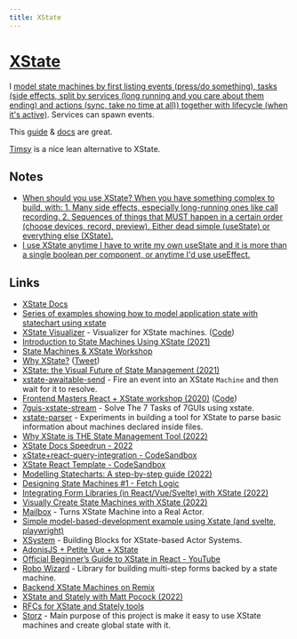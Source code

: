 ```yaml
---
title: XState
---
```


# [XState](https://xstate.js.org/)

I [model state machines by first listing events (press/do something), tasks (side effects, split by services (long running and you care about them ending) and actions (sync, take no time at all)) together with lifecycle (when it's active)](https://www.youtube.com/watch?v=wykDyFwr8Lk). Services can spawn events.

This [guide](https://www.youtube.com/playlist?list=PLvWgkXBB3dd4ocSi17y1JmMmz7S5cV8vI) & [docs](https://xstate.js.org/docs/guides/start.html) are great.

[Timsy](https://github.com/christianalfoni/timsy) is a nice lean alternative to XState.

## Notes

- [When should you use XState? When you have something complex to build, with: 1. Many side effects, especially long-running ones like call recording. 2. Sequences of things that MUST happen in a certain order (choose devices, record, preview). Either dead simple (useState) or everything else (XState).](https://twitter.com/mpocock1/status/1451486390911373314)
- [I use XState anytime I have to write my own useState and it is more than a single boolean per component, or anytime I'd use useEffect.](https://twitter.com/triangulo_dev/status/1451533181329547304)

## Links

- [XState Docs](https://xstate.js.org/docs/)
- [Series of examples showing how to model application state with statechart using xstate](https://github.com/coodoo/xstate-examples)
- [XState Visualizer](https://stately.ai/viz) - Visualizer for XState machines. ([Code](https://github.com/statelyai/xstate-viz))
- [Introduction to State Machines Using XState (2021)](https://egghead.io/courses/introduction-to-state-machines-using-xstate)
- [State Machines & XState Workshop](https://github.com/davidkpiano/frontend-masters-xstate-v2)
- [Why XState?](https://kentcdodds.com/calls/01/29/why-x-state) ([Tweet](https://twitter.com/mpocock1/status/1451486390911373314))
- [XState: the Visual Future of State Management (2021)](https://www.youtube.com/watch?v=4Mue0Qr_apE)
- [xstate-awaitable-send](https://github.com/sebinsua/xstate-awaitable-send) - Fire an event into an XState `Machine` and then wait for it to resolve.
- [Frontend Masters React + XState workshop (2020)](https://frontendmasters.com/workshops/xstate-react/) ([Code](https://github.com/davidkpiano/frontend-masters-react-workshop))
- [7guis-xstate-stream](https://github.com/with-heart/7guis-xstate-stream) - Solve The 7 Tasks of 7GUIs using xstate.
- [xstate-parser](https://github.com/statelyai/xstate-parser) - Experiments in building a tool for XState to parse basic information about machines declared inside files.
- [Why XState is THE State Management Tool (2022)](https://clevertech.biz/insights/why-x-state-is-the-state-management-tool)
- [XState Docs Speedrun - 2022](https://www.youtube.com/watch?v=2eurRx-tR-I)
- [xState+react-query-integration - CodeSandbox](https://codesandbox.io/s/u53ey)
- [XState React Template - CodeSandbox](https://codesandbox.io/s/xstate-react-template-3t2tg?file=/src/index.js)
- [Modelling Statecharts: A step-by-step guide (2022)](https://www.youtube.com/watch?v=wykDyFwr8Lk)
- [Designing State Machines #1 - Fetch Logic](https://www.youtube.com/watch?v=Km8QGtRr1z8)
- [Integrating Form Libraries (in React/Vue/Svelte) with XState (2022)](https://www.youtube.com/watch?v=Y5ZoVXjLqLA)
- [Visually Create State Machines with XState (2022)](https://www.learnwithjason.dev/visually-create-state-machines)
- [Mailbox](https://github.com/huan/mailbox) - Turns XState Machine into a Real Actor.
- [Simple model-based-development example using Xstate (and svelte, playwright)](https://github.com/DavKato/model-based-development)
- [XSystem](https://github.com/christoph-fricke/xsystem) - Building Blocks for XState-based Actor Systems.
- [AdonisJS + Petite Vue + XState](https://github.com/Devessier/adonisjs-petitevue-xstate)
- [Official Beginner’s Guide to XState in React - YouTube](https://www.youtube.com/playlist?list=PLvWgkXBB3dd4ocSi17y1JmMmz7S5cV8vI)
- [Robo Wizard](https://github.com/HipsterBrown/robo-wizard) - Library for building multi-step forms backed by a state machine.
- [Backend XState Machines on Remix](https://github.com/erikras/remix-conf-2022)
- [XState and Stately with Matt Pocock (2022)](https://podrocket.logrocket.com/xstate-stately)
- [RFCs for XState and Stately tools](https://github.com/statelyai/rfcs)
- [Storz](https://github.com/pedronauck/storz) - Main purpose of this project is make it easy to use XState machines and create global state with it.
